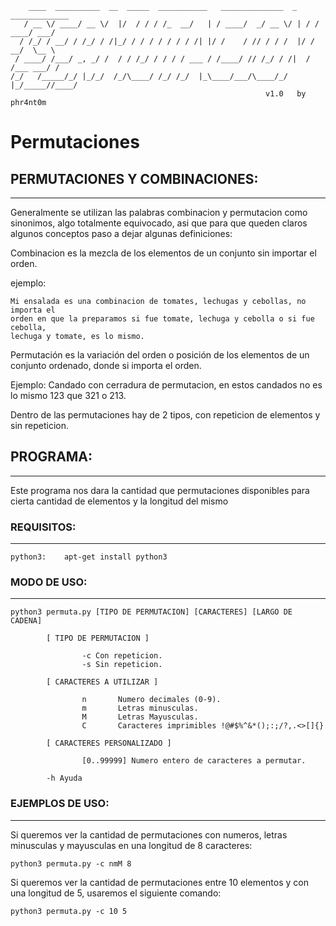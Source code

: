 ```
    ____  __________  __  _____  ___________   ______________  _   _____________	
   / __ \/ ____/ __ \/  |/  / / / /_  __/   | / ____/  _/ __ \/ | / / ____/ ___/	
  / /_/ / __/ / /_/ / /|_/ / / / / / / / /| |/ /    / // / / /  |/ / __/  \__ \		
 / ____/ /___/ _, _/ /  / / /_/ / / / / ___ / /____/ // /_/ / /|  / /___ ___/ /		
/_/   /_____/_/ |_/_/  /_/\____/ /_/ /_/  |_\____/___/\____/_/ |_/_____//____/		
                                                         v1.0   by phr4nt0m		
```

# Permutaciones 


## PERMUTACIONES Y COMBINACIONES:
------------------------------

Generalmente se utilizan las palabras combinacion y permutacion como sinonimos, algo totalmente equivocado, asi que para 
que queden claros algunos conceptos paso a dejar algunas definiciones:

Combinacion es la mezcla de los elementos de un conjunto sin importar el orden.
	
ejemplo:
	
	Mi ensalada es una combinacion de tomates, lechugas y cebollas, no importa el 
	orden en que la preparamos si fue tomate, lechuga y cebolla o si fue cebolla, 
	lechuga y tomate, es lo mismo.


Permutación es la variación del orden o posición de los elementos de un conjunto ordenado, donde si importa el orden.

Ejemplo:
	Candado con cerradura de permutacion, en estos candados no es lo mismo 123 que 321 o 213.

Dentro de las permutaciones hay de 2 tipos, con repeticion de elementos y sin repeticion. 

		
## PROGRAMA:
--------
Este programa nos dara la cantidad que permutaciones disponibles para cierta cantidad de elementos y la longitud del mismo 





### REQUISITOS:
----------
 
``` python3:	apt-get install python3 ```




### MODO DE USO:
-----------
```
python3 permuta.py [TIPO DE PERMUTACION] [CARACTERES] [LARGO DE CADENA]

        [ TIPO DE PERMUTACION ]

                -c Con repeticion.
                -s Sin repeticion.

        [ CARACTERES A UTILIZAR ]

                n       Numero decimales (0-9).
                m       Letras minusculas.
                M       Letras Mayusculas.
                C       Caracteres imprimibles !@#$%^&*();:;/?,.<>[]{}

        [ CARACTERES PERSONALIZADO ]

                [0..99999] Numero entero de caracteres a permutar.

        -h Ayuda
```



### EJEMPLOS DE USO:
---------------

Si queremos ver la cantidad de permutaciones con numeros, letras minusculas y mayusculas en una longitud de 8 caracteres:

`python3 permuta.py -c nmM 8`



Si queremos ver la cantidad de permutaciones entre 10 elementos y con una longitud de 5, usaremos el siguiente comando: 

`python3 permuta.py -c 10 5`


